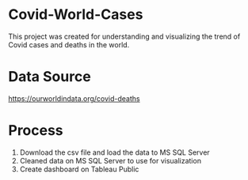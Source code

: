# Covid-World-Cases
This project was created for understanding and visualizing the trend of Covid cases and deaths in the world. 

# Data Source
https://ourworldindata.org/covid-deaths

# Process
1. Download the csv file and load the data to MS SQL Server 
2. Cleaned data on MS SQL Server to use for visualization 
3. Create dashboard on Tableau Public 
